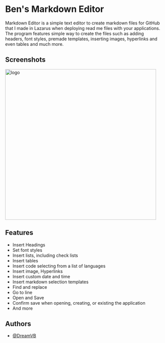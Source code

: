 # Ben's Markdown Editor

Markdown Editor is a simple text editor to create markdown files for GitHub 
that I made in Lazarus when deploying read me files with your applications. The program features 
simple way to create the files such as adding headers, font styles, premade 
templates, inserting images, hyperlinks and even tables and much more.

## Screenshots

<img width="484" alt="logo" src="https://user-images.githubusercontent.com/17520035/182042103-0fda2a35-aceb-4c68-8a63-00bf44578416.png">

## Features

- Insert Headings
- Set font styles
- Insert lists, including check lists
- Insert tables
- Insert code selecting from a list of languages
- Insert image, Hyperlinks
- Insert custom date and time
- Insert markdown selection templates
- Find and replace
- Go to line
- Open and Save
- Confirm save when opening, creating, or existing the application
- And more

## Authors

- [@DreamVB](https://github.com/DreamVB)
